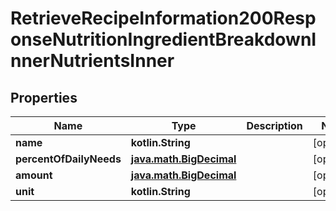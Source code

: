 
# RetrieveRecipeInformation200ResponseNutritionIngredientBreakdownInnerNutrientsInner

## Properties
Name | Type | Description | Notes
------------ | ------------- | ------------- | -------------
**name** | **kotlin.String** |  |  [optional]
**percentOfDailyNeeds** | [**java.math.BigDecimal**](java.math.BigDecimal.md) |  |  [optional]
**amount** | [**java.math.BigDecimal**](java.math.BigDecimal.md) |  |  [optional]
**unit** | **kotlin.String** |  |  [optional]



